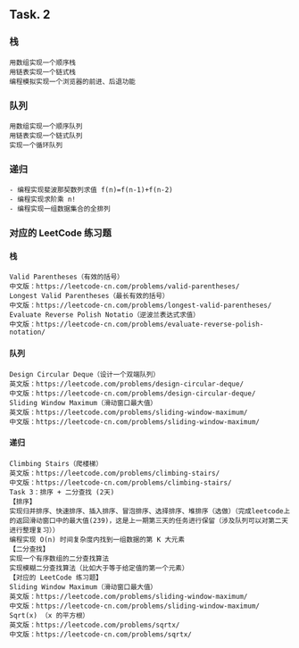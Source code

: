 ## Task. 2
### 栈
    用数组实现一个顺序栈
    用链表实现一个链式栈
    编程模拟实现一个浏览器的前进、后退功能
### 队列
    用数组实现一个顺序队列
    用链表实现一个链式队列
    实现一个循环队列
### 递归
    - 编程实现斐波那契数列求值 f(n)=f(n-1)+f(n-2)
    - 编程实现求阶乘 n!
    - 编程实现一组数据集合的全排列
### 对应的 LeetCode 练习题
#### 栈
    Valid Parentheses（有效的括号）
    中文版：https://leetcode-cn.com/problems/valid-parentheses/
    Longest Valid Parentheses（最长有效的括号）
    中文版：https://leetcode-cn.com/problems/longest-valid-parentheses/
    Evaluate Reverse Polish Notatio（逆波兰表达式求值）
    中文版：https://leetcode-cn.com/problems/evaluate-reverse-polish-notation/

####  队列
    Design Circular Deque（设计一个双端队列）
    英文版：https://leetcode.com/problems/design-circular-deque/
    中文版：https://leetcode-cn.com/problems/design-circular-deque/
    Sliding Window Maximum（滑动窗口最大值）
    英文版：https://leetcode.com/problems/sliding-window-maximum/
    中文版：https://leetcode-cn.com/problems/sliding-window-maximum/
####  递归
    Climbing Stairs（爬楼梯）
    英文版：https://leetcode.com/problems/climbing-stairs/
    中文版：https://leetcode-cn.com/problems/climbing-stairs/
    Task 3：排序 + 二分查找 (2天)
    【排序】
    实现归并排序、快速排序、插入排序、冒泡排序、选择排序、堆排序（选做）（完成leetcode上的返回滑动窗口中的最大值(239)，这是上一期第三天的任务进行保留（涉及队列可以对第二天进行整理复习））
    编程实现 O(n) 时间复杂度内找到一组数据的第 K 大元素
    【二分查找】
    实现一个有序数组的二分查找算法
    实现模糊二分查找算法（比如大于等于给定值的第一个元素）
    【对应的 LeetCode 练习题】
    Sliding Window Maximum（滑动窗口最大值）
    英文版：https://leetcode.com/problems/sliding-window-maximum/
    中文版：https://leetcode-cn.com/problems/sliding-window-maximum/
    Sqrt(x) （x 的平方根）
    英文版：https://leetcode.com/problems/sqrtx/
    中文版：https://leetcode-cn.com/problems/sqrtx/